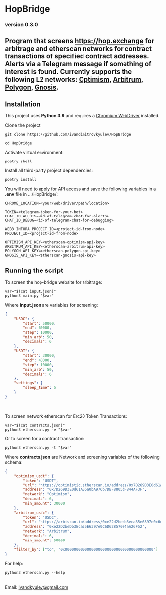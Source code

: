 HopBridge
================
### version 0.3.0

Program that screens https://hop.exchange for arbitrage and etherscan networks for contract transactions of specified
contract addresses. Alerts via a Telegram message if something of interest is found. Currently supports the following
L2 networks: [Optimism](https://optimistic.etherscan.io/), [Arbitrum](https://arbiscan.io/),
[Polygon](https://polygonscan.com), [Gnosis](https://blockscout.com/xdai/mainnet/).
----------------------------------------------------------------------------------------------------------------------------------------------------------------------------------

## Installation

This project uses **Python 3.9** and requires a
[Chromium WebDriver](https://chromedriver.chromium.org/getting-started/) installed.

Clone the project:
```
git clone https://github.com/ivandimitrovkyulev/HopBridge

cd HopBridge
```

Activate virtual environment:

```
poetry shell
```

Install all third-party project dependencies:
```
poetry install
```

You will need to apply for API access and save the following variables in a **.env** file in .../HopBridge/:
```dotenv
CHROME_LOCATION=<your/web/driver/path/location> 

TOKEN=<telegram-token-for-your-bot>
CHAT_ID_ALERTS=<id-of-telegram-chat-for-alerts>
CHAT_ID_DEBUG=<id-of-telegram-chat-for-debugging>

WEB3_INFURA_PROJECT_ID=<project-id-from-node>
PROJECT_ID=<project-id-from-node>

OPTIMISM_API_KEY=<etherscan-optimism-api-key>
ARBITRUM_API_KEY=<etherscan-arbitrum-api-key>
POLYGON_API_KEY=<etherscan-polygon-api-key>
GNOSIS_API_KEY=<etherscan-gnosis-api-key>
```

## Running the script

To screen the hop-bridge website for arbitrage:
```
var="$(cat input.json)"
python3 main.py "$var"
```

Where **input.json** are variables for screening:
```json
{
    "USDC": {
        "start": 50000,
        "end": 60000,
        "step": 10000,
        "min_arb": 50,
        "decimals": 6
    },
    "USDT": {
        "start": 30000,
        "end": 40000,
        "step": 10000,
        "min_arb": 50,
        "decimals": 6
    },
    "settings": {
        "sleep_time": 5
    }
}
```

<br>

To screen network etherscan for Erc20 Token Transactions:
```
var="$(cat contracts.json)"
python3 etherscan.py -e "$var"
```
Or to screen for a contract transaction:
```
python3 etherscan.py -t "$var"
```

Where **contracts.json** are Network and screening variables of the following schema:
```json
{
    "optimism_usdt": {
        "token": "USDT",
        "url": "https://optimistic.etherscan.io/address/0x7D269D3E0d61A05a0bA976b7DBF8805bF844AF3F",
        "address": "0x7D269D3E0d61A05a0bA976b7DBF8805bF844AF3F",
        "network": "Optimism",
        "decimals": 6,
        "min_amount": 30000
    },
    "arbitrum_usdc": {
        "token": "USDC",
        "url": "https://arbiscan.io/address/0xe22d2bedb3eca35e6397e0c6d62857094aa26f52",
        "address": "0xe22D2beDb3Eca35E6397e0C6D62857094aA26F52",
        "network": "Arbitrum",
        "decimals": 6,
        "min_amount": 50000
    },
    "filter_by": ["to", "0x0000000000000000000000000000000000000000"]
}
```

For help:
```
python3 etherscan.py --help
```

<br/>
Email: <a href="mailto:ivandkyulev@gmail.com">ivandkyulev@gmail.com</a>
